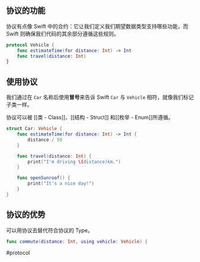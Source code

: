 ## 协议的功能

协议有点像 Swift 中的合约：它让我们定义我们期望数据类型支持哪些功能，而 Swift 则确保我们代码的其余部分遵循这些规则。

```swift
protocol Vehicle {
    func estimateTime(for distance: Int) -> Int
    func travel(distance: Int)
}
```

## 使用协议

我们通过在 `Car` 名称后使用**冒号**来告诉 Swift `Car` 与 `Vehicle` 相符，就像我们标记子类一样。

协议可以被 [[类 - Class]]、[[结构 - Struct]] 和[[枚举 - Enum]]所遵循。

```swift
struct Car: Vehicle {
    func estimateTime(for distance: Int) -> Int {
        distance / 50
    }

    func travel(distance: Int) {
        print("I'm driving \(distance)km.")
    }

    func openSunroof() {
        print("It's a nice day!")
    }
}
```

## 协议的优势

可以用协议去替代符合协议的 Type。

```swift
func commute(distance: Int, using vehicle: Vehicle) {
```

#protocol